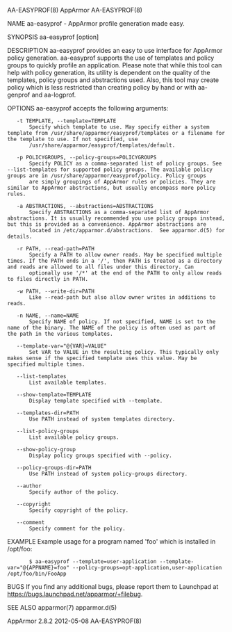 AA-EASYPROF(8)                                                                                     AppArmor                                                                                    AA-EASYPROF(8)



NAME
       aa-easyprof - AppArmor profile generation made easy.

SYNOPSIS
       aa-easyprof [option] <path to binary>

DESCRIPTION
       aa-easyprof provides an easy to use interface for AppArmor policy generation. aa-easyprof supports the use of templates and policy groups to quickly profile an application. Please note that while
       this tool can help with policy generation, its utility is dependent on the quality of the templates, policy groups and abstractions used. Also, this tool may create policy which is less restricted
       than creating policy by hand or with aa-genprof and aa-logprof.

OPTIONS
       aa-easyprof accepts the following arguments:

       -t TEMPLATE, --template=TEMPLATE
           Specify which template to use. May specify either a system template from /usr/share/apparmor/easyprof/templates or a filename for the template to use. If not specified, use
           /usr/share/apparmor/easyprof/templates/default.

       -p POLICYGROUPS, --policy-groups=POLICYGROUPS
           Specify POLICY as a comma-separated list of policy groups. See --list-templates for supported policy groups. The available policy groups are in /usr/share/apparmor/easyprof/policy. Policy groups
           are simply groupings of AppArmor rules or policies. They are similar to AppArmor abstractions, but usually encompass more policy rules.

       -a ABSTRACTIONS, --abstractions=ABSTRACTIONS
           Specify ABSTRACTIONS as a comma-separated list of AppArmor abstractions. It is usually recommended you use policy groups instead, but this is provided as a convenience. AppArmor abstractions are
           located in /etc/apparmor.d/abstractions.  See apparmor.d(5) for details.

       -r PATH, --read-path=PATH
           Specify a PATH to allow owner reads. May be specified multiple times. If the PATH ends in a '/', then PATH is treated as a directory and reads are allowed to all files under this directory. Can
           optionally use '/*' at the end of the PATH to only allow reads to files directly in PATH.

       -w PATH, --write-dir=PATH
           Like --read-path but also allow owner writes in additions to reads.

       -n NAME, --name=NAME
           Specify NAME of policy. If not specified, NAME is set to the name of the binary. The NAME of the policy is often used as part of the path in the various templates.

       --template-var="@{VAR}=VALUE"
           Set VAR to VALUE in the resulting policy. This typically only makes sense if the specified template uses this value. May be specified multiple times.

       --list-templates
           List available templates.

       --show-template=TEMPLATE
           Display template specified with --template.

       --templates-dir=PATH
           Use PATH instead of system templates directory.

       --list-policy-groups
           List available policy groups.

       --show-policy-group
           Display policy groups specified with --policy.

       --policy-groups-dir=PATH
           Use PATH instead of system policy-groups directory.

       --author
           Specify author of the policy.

       --copyright
           Specify copyright of the policy.

       --comment
           Specify comment for the policy.

EXAMPLE
       Example usage for a program named 'foo' which is installed in /opt/foo:

           $ aa-easyprof --template=user-application --template-var="@{APPNAME}=foo" --policy-groups=opt-application,user-application /opt/foo/bin/FooApp

BUGS
       If you find any additional bugs, please report them to Launchpad at <https://bugs.launchpad.net/apparmor/+filebug>.

SEE ALSO
       apparmor(7) apparmor.d(5)



AppArmor 2.8.2                                                                                    2012-05-08                                                                                   AA-EASYPROF(8)
